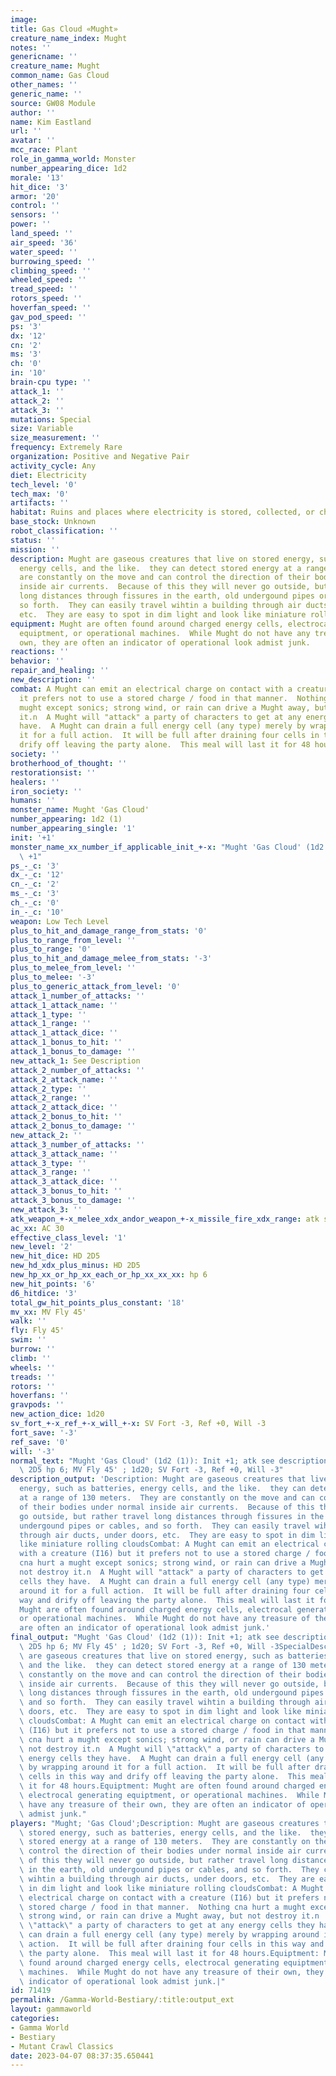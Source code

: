 ```yaml
---
image: 
title: Gas Cloud «Mught»
creature_name_index: Mught
notes: ''
genericname: ''
creature_name: Mught
common_name: Gas Cloud
other_names: ''
generic_name: ''
source: GW08 Module
author: ''
name: Kim Eastland
url: ''
avatar: ''
mcc_race: Plant
role_in_gamma_world: Monster
number_appearing_dice: 1d2
morale: '13'
hit_dice: '3'
armor: '20'
control: ''
sensors: ''
power: ''
land_speed: ''
air_speed: '36'
water_speed: ''
burrowing_speed: ''
climbing_speed: ''
wheeled_speed: ''
tread_speed: ''
rotors_speed: ''
hoverfan_speed: ''
gav_pod_speed: ''
ps: '3'
dx: '12'
cn: '2'
ms: '3'
ch: '0'
in: '10'
brain-cpu type: ''
attack_1: ''
attack_2: ''
attack_3: ''
mutations: Special
size: Variable
size_measurement: ''
frequency: Extremely Rare
organization: Positive and Negative Pair
activity_cycle: Any
diet: Electricity
tech_level: '0'
tech_max: '0'
artifacts: ''
habitat: Ruins and places where electricity is stored, collected, or charged.
base_stock: Unknown
robot_classification: ''
status: ''
mission: ''
description: Mught are gaseous creatures that live on stored energy, such as batteries,
  energy cells, and the like.  they can detect stored energy at a range of 130 meters.  They
  are constantly on the move and can control the direction of their bodies under normal
  inside air currents.  Because of this they will never go outside, but rather travel
  long distances through fissures in the earth, old undergound pipes or cables, and
  so forth.  They can easily travel wihtin a building through air ducts, under doors,
  etc.  They are easy to spot in dim light and look like miniature rolling clouds
equipment: Mught are often found around charged energy cells, electrocal generating
  equiptment, or operational machines.  While Mught do not have any treasure of their
  own, they are often an indicator of operational look admist junk.
reactions: ''
behavior: ''
repair_and_healing: ''
new_description: ''
combat: A Mught can emit an electrical charge on contact with a creature (I16) but
  it prefers not to use a stored charge / food in that manner.  Nothing cna hurt a
  mught except sonics; strong wind, or rain can drive a Mught away, but not destroy
  it.n  A Mught will "attack" a party of characters to get at any energy cells they
  have.  A Mught can drain a full energy cell (any type) merely by wrapping around
  it for a full action.  It will be full after draining four cells in this way and
  drify off leaving the party alone.  This meal will last it for 48 hours.
society: ''
brotherhood_of_thought: ''
restorationsist: ''
healers: ''
iron_society: ''
humans: ''
monster_name: Mught 'Gas Cloud'
number_appearing: 1d2 (1)
number_appearing_single: '1'
init: '+1'
monster_name_xx_number_if_applicable_init_+-x: "Mught 'Gas Cloud' (1d2 (1)): Init\
  \ +1"
ps_-_c: '3'
dx_-_c: '12'
cn_-_c: '2'
ms_-_c: '3'
ch_-_c: '0'
in_-_c: '10'
weapon: Low Tech Level
plus_to_hit_and_damage_range_from_stats: '0'
plus_to_range_from_level: ''
plus_to_range: '0'
plus_to_hit_and_damage_melee_from_stats: '-3'
plus_to_melee_from_level: ''
plus_to_melee: '-3'
plus_to_generic_attack_from_level: '0'
attack_1_number_of_attacks: ''
attack_1_attack_name: ''
attack_1_type: ''
attack_1_range: ''
attack_1_attack_dice: ''
attack_1_bonus_to_hit: ''
attack_1_bonus_to_damage: ''
new_attack_1: See Description
attack_2_number_of_attacks: ''
attack_2_attack_name: ''
attack_2_type: ''
attack_2_range: ''
attack_2_attack_dice: ''
attack_2_bonus_to_hit: ''
attack_2_bonus_to_damage: ''
new_attack_2: ''
attack_3_number_of_attacks: ''
attack_3_attack_name: ''
attack_3_type: ''
attack_3_range: ''
attack_3_attack_dice: ''
attack_3_bonus_to_hit: ''
attack_3_bonus_to_damage: ''
new_attack_3: ''
atk_weapon_+-x_melee_xdx_andor_weapon_+-x_missile_fire_xdx_range: atk see description
ac_xx: AC 30
effective_class_level: '1'
new_level: '2'
new_hit_dice: HD 2D5
new_hd_xdx_plus_minus: HD 2D5
new_hp_xx_or_hp_xx_each_or_hp_xx_xx_xx: hp 6
new_hit_points: '6'
d6_hitdice: '3'
total_gw_hit_points_plus_constant: '18'
mv_xx: MV Fly 45'
walk: ''
fly: Fly 45'
swim: ''
burrow: ''
climb: ''
wheels: ''
treads: ''
rotors: ''
hoverfans: ''
gravpods: ''
new_action_dice: 1d20
sv_fort_+-x_ref_+-x_will_+-x: SV Fort -3, Ref +0, Will -3
fort_save: '-3'
ref_save: '0'
will: '-3'
normal_text: "Mught 'Gas Cloud' (1d2 (1)): Init +1; atk see description; AC 30; HD\
  \ 2D5 hp 6; MV Fly 45' ; 1d20; SV Fort -3, Ref +0, Will -3"
description_output: 'Description: Mught are gaseous creatures that live on stored
  energy, such as batteries, energy cells, and the like.  they can detect stored energy
  at a range of 130 meters.  They are constantly on the move and can control the direction
  of their bodies under normal inside air currents.  Because of this they will never
  go outside, but rather travel long distances through fissures in the earth, old
  undergound pipes or cables, and so forth.  They can easily travel wihtin a building
  through air ducts, under doors, etc.  They are easy to spot in dim light and look
  like miniature rolling cloudsCombat: A Mught can emit an electrical charge on contact
  with a creature (I16) but it prefers not to use a stored charge / food in that manner.  Nothing
  cna hurt a mught except sonics; strong wind, or rain can drive a Mught away, but
  not destroy it.n  A Mught will "attack" a party of characters to get at any energy
  cells they have.  A Mught can drain a full energy cell (any type) merely by wrapping
  around it for a full action.  It will be full after draining four cells in this
  way and drify off leaving the party alone.  This meal will last it for 48 hours.Equiptment:
  Mught are often found around charged energy cells, electrocal generating equiptment,
  or operational machines.  While Mught do not have any treasure of their own, they
  are often an indicator of operational look admist junk.'
final_output: "Mught 'Gas Cloud' (1d2 (1)): Init +1; atk see description; AC 30; HD\
  \ 2D5 hp 6; MV Fly 45' ; 1d20; SV Fort -3, Ref +0, Will -3SpecialDescription: Mught\
  \ are gaseous creatures that live on stored energy, such as batteries, energy cells,\
  \ and the like.  they can detect stored energy at a range of 130 meters.  They are\
  \ constantly on the move and can control the direction of their bodies under normal\
  \ inside air currents.  Because of this they will never go outside, but rather travel\
  \ long distances through fissures in the earth, old undergound pipes or cables,\
  \ and so forth.  They can easily travel wihtin a building through air ducts, under\
  \ doors, etc.  They are easy to spot in dim light and look like miniature rolling\
  \ cloudsCombat: A Mught can emit an electrical charge on contact with a creature\
  \ (I16) but it prefers not to use a stored charge / food in that manner.  Nothing\
  \ cna hurt a mught except sonics; strong wind, or rain can drive a Mught away, but\
  \ not destroy it.n  A Mught will \"attack\" a party of characters to get at any\
  \ energy cells they have.  A Mught can drain a full energy cell (any type) merely\
  \ by wrapping around it for a full action.  It will be full after draining four\
  \ cells in this way and drify off leaving the party alone.  This meal will last\
  \ it for 48 hours.Equiptment: Mught are often found around charged energy cells,\
  \ electrocal generating equiptment, or operational machines.  While Mught do not\
  \ have any treasure of their own, they are often an indicator of operational look\
  \ admist junk."
players: "Mught; 'Gas Cloud';Description: Mught are gaseous creatures that live on\
  \ stored energy, such as batteries, energy cells, and the like.  they can detect\
  \ stored energy at a range of 130 meters.  They are constantly on the move and can\
  \ control the direction of their bodies under normal inside air currents.  Because\
  \ of this they will never go outside, but rather travel long distances through fissures\
  \ in the earth, old undergound pipes or cables, and so forth.  They can easily travel\
  \ wihtin a building through air ducts, under doors, etc.  They are easy to spot\
  \ in dim light and look like miniature rolling cloudsCombat: A Mught can emit an\
  \ electrical charge on contact with a creature (I16) but it prefers not to use a\
  \ stored charge / food in that manner.  Nothing cna hurt a mught except sonics;\
  \ strong wind, or rain can drive a Mught away, but not destroy it.n  A Mught will\
  \ \"attack\" a party of characters to get at any energy cells they have.  A Mught\
  \ can drain a full energy cell (any type) merely by wrapping around it for a full\
  \ action.  It will be full after draining four cells in this way and drify off leaving\
  \ the party alone.  This meal will last it for 48 hours.Equiptment: Mught are often\
  \ found around charged energy cells, electrocal generating equiptment, or operational\
  \ machines.  While Mught do not have any treasure of their own, they are often an\
  \ indicator of operational look admist junk.|"
id: 71419
permalink: /Gamma-World-Bestiary/:title:output_ext
layout: gammaworld
categories:
- Gamma World
- Bestiary
- Mutant Crawl Classics
date: 2023-04-07 08:37:35.650441
---
```

